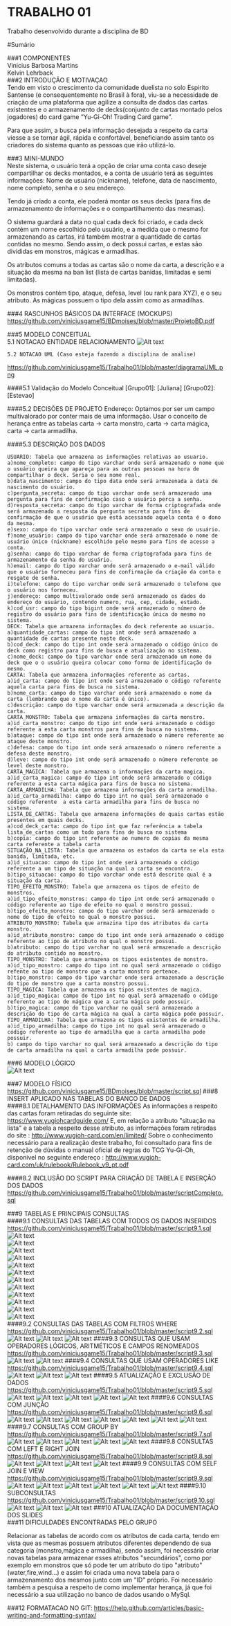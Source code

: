 # TRABALHO 01
Trabalho desenvolvido durante a disciplina de BD

#Sumário

###1	COMPONENTES<br>
Vinicius Barbosa Martins<br>
Kelvin Lehrback<br>
###2	INTRODUÇÃO E MOTIVAÇAO<br>
Tendo em visto o crescimento da comunidade duelista no solo Espirito Santense (e consequentemente no Brasil à fora), viu-se a necessidade de criação de uma plataforma que agilize a consulta de dados das cartas existentes e o armazenamento de decks(conjunto de cartas montado pelos jogadores) do card game “Yu-Gi-Oh! Trading Card game”.

Para que assim, a busca pela informação desejada a respeito da carta viesse a se tornar ágil, rápida e confortável, beneficiando assim tanto os criadores do sistema quanto as pessoas que irão utilizá-lo.<br>


###3	MINI-MUNDO<br>
Neste sistema, o usuário terá a opção de criar uma conta caso deseje compartilhar os decks montados, e a conta de usuário terá as seguintes informações: Nome de usuário (nickname), telefone, data de nascimento, nome completo, senha e o seu endereço.

Tendo já criado a conta, ele poderá montar os seus decks (para fins de armazenamento de informações e o compartilhamento das mesmas).

O sistema guardará a data no qual cada deck foi criado, e cada deck contém um nome escolhido pelo usuário, e a medida que o mesmo for armazenando as cartas, irá também mostrar a quantidade de cartas contidas no mesmo. Sendo assim, o deck possui cartas, e estas são divididas em monstros, mágicas e armadilhas.

Os atributos comuns a todas as cartas são o nome da carta, a descrição e a situação da mesma na ban list (lista de cartas banidas, limitadas e semi limitadas).

Os monstros contém tipo, ataque, defesa, level (ou rank para XYZ), e o seu atributo. As mágicas possuem o tipo dela assim como as armadilhas.<br>


###4	RASCUNHOS BÁSICOS DA INTERFACE (MOCKUPS)<br>
https://github.com/viniciusgame15/BDmoises/blob/master/ProjetoBD.pdf


###5	MODELO CONCEITUAL<br>
    5.1 NOTACAO ENTIDADE RELACIONAMENTO
![Alt text](https://github.com/viniciusgame15/BDmoises/blob/master/projetobd31-10.jpg?raw=true "Modelo Conceitual")
    
    5.2 NOTACAO UML (Caso esteja fazendo a disciplina de analise)
https://github.com/viniciusgame15/Trabalho01/blob/master/diagramaUML.png

####5.1 Validação do Modelo Conceitual
    [Grupo01]: [Juliana]
    [Grupo02]: [Estevao]

####5.2 DECISÕES DE PROJETO
    Endereço: Optamos por ser um campo multivalorado por conter mais de uma informação.
    Usar o conceito de herança entre as tabelas carta -> carta monstro, carta -> carta mágica, carta -> carta armadilha.

####5.3 DESCRIÇÃO DOS DADOS 
    
    USUARIO: Tabela que armazena as informações relativas ao usuario.
    a)nome_completo: campo do tipo varchar onde será armazenado o nome que o usuário queira que apareça para as outras pessoas na hora de compartilhar o deck. Seria o seu nome real.
    b)data_nascimento: campo do tipo data onde será armazenada a data de nascimento do usuário.
    c)pergunta_secreta: campo do tipo varchar onde será armazenado uma pergunta para fins de confirmação caso o usuário perca a senha.
    d)resposta_secreta: campo do tipo varchar de forma criptografada onde será armazenado a resposta da pergunta secreta para fins de confirmação de que o usuário que está acessando aquela conta é o dono da mesma.
    e)sexo: campo do tipo varchar onde será armazenado o sexo do usuário.
    f)nome_usuário: campo do tipo varchar onde será armazenado o nome de usuário único (nickname) escolhido pelo mesmo para fins de acesso a conta.
    g)senha: campo do tipo varchar de forma criptografada para fins de armazenamento da senha do usuário.
    h)email: campo do tipo varchar onde será armazenado o e-mail válido que o usuário forneceu para fins de confirmação da criação da conta e resgate de senha.
    i)telefone: campo do tipo varchar onde será armazenado o telefone que o usuário nos forneceu.
    j)endereço: campo multivalorado onde será armazenado os dados do endereço do usuário, contendo numero, rua, cep, cidade, estado.
    k)cod_usr: campo do tipo bigint onde será armazenado o número de registro do usuário para fins de identificação única do mesmo no sistema.
    DECK: Tabela que armazena informações do deck referente ao usuario.
    a)quantidade_cartas: campo do tipo int onde será armazenado a quantidade de cartas presente neste deck.
    b)cod_deck: campo do tipo int onde será armazenado o código único do deck como registro para fins de busca e atualização no sistema.
    c)nome_deck: campo do tipo varchar onde será armazenado um nome do deck que o o usuário queira colocar como forma de identificação do mesmo.
    CARTA: Tabela que armazena informações referente as cartas.
    a)id_carta: campo do tipo int onde será armazenado o código referente aquela carta para fins de busca no sistema.
    b)nome_carta: campo do tipo varchar onde será armazenado o nome da carta (lembrando que o nome da carta é único).
    c)descrição: campo do tipo varchar onde será armazenada a descrição da carta.
    CARTA_MONSTRO: Tabela que armazena informações da carta monstro.
    a)id_carta_monstro: campo do tipo int onde será armazenado o código referente a esta carta monstros para fins de busca no sistema.
    b)ataque: campo do tipo int onde será armazenado o número referente ao ataque deste monstro.
    c)defesa: campo do tipo int onde será armazenado o número referente a defesa deste monstro.
    d)leve: campo do tipo int onde será armazenado o número referente ao level deste monstro.
    CARTA_MAGICA: Tabela que armazena o informações da carta magica.
    a)id_carta_magica: campo do tipo int onde será armazenado o código referente a esta carta mágica para fins de busca no sistema.
    CARTA_ARMADILHA: Tabela que armazena informações da carta armadilha.
    a)id_carta_armadilha: campo do tipo int no qual será armazenado o código referente  a esta carta armadilha para fins de busca no sistema.
    LISTA_DE_CARTAS: Tabela que armazena informações de quais cartas estão presentes em quais decks.
    a)cod_deck_carta: campo do tipo int que faz referência a tabela lista_de_cartas como um todo para fins de busca no sistema
    b)copia: campo do tipo int referente ao numero de copias da mesma carta referente a tabela carta
    SITUAÇÃO_NA_LISTA: Tabela que armazena os estados da carta se ela esta banida, limitada, etc.
    a)id_situacao: campo do tipo int onde será armazenado o código referente a um tipo de situação na qual a carta se encontra.
    b)tipo_situacao: campo do tipo varchar onde está descrito qual é a situação da carta.
    TIPO_EFEITO_MONSTRO: Tabela que armazena os tipos de efeito de monstros.
    a)id_tipo_efeito_monstros: campo do tipo int onde será armazenado o código referente ao tipo de efeito no qual o monstro possui.
    b)tipo_efeito_monstro: campo do tipo varchar onde será armazenado o nome do tipo de efeito no qual o monstro possui.
    ATRIBUTO_MONSTRO: Tabela que armazina tipo dos atributos da carta monstro.
    a)id_atributo_monstro: campo do tipo int onde será armazenado o código referente ao tipo de atributo no qual o monstro possui.
    b)atributo: campo do tipo varchar no qual será armazenado a descrição do atributo contido no monstro.
    TIPO_MONSTRO: Tabela que armazena os tipos existentes de monstro.
    a)id_tipo_monstro: campo do tipo int no qual será armazenado o código refente ao tipo de monstro que a carta monstro pertence.
    b)tipo_monstro: campo do tipo varchar onde será armazenado a descrição do tipo de monstro que a carta monstro possui.
    TIPO_MAGICA: Tabela que armazena os tipos existentes de magica.
    a)id_tipo_magica: campo do tipo int no qual será armazenado o código referente ao tipo de mágica que a carta mágica pode possuir.
    b)tipo_magica: campo do tipo varchar no qual será armazenado a descrição do tipo de carta mágica na qual a carta mágica pode possuir.
    TIPO_ARMADILHA: Tabela que armazena os tipos existentes de armadilha.
    a)id_tipo_armadilha: campo do tipo int no qual será armazenado o código referente ao tipo de armadilha que a carta armadilha pode possuir.
    b) campo do tipo varchar no qual será armazenado a descrição do tipo de carta armadilha na qual a carta armadilha pode possuir.
    
    
    


###6	MODELO LÓGICO<br>
![Alt text](https://github.com/viniciusgame15/BDmoises/blob/master/logicobd31-10.jpg?raw=true "Modelo Lógico")
    
###7	MODELO FÍSICO<br>
https://github.com/viniciusgame15/BDmoises/blob/master/script.sql
###8	INSERT APLICADO NAS TABELAS DO BANCO DE DADOS<br>
####8.1 DETALHAMENTO DAS INFORMAÇÕES
      As informações a respeito das cartas foram retiradas do seguinte site: https://www.yugiohcardguide.com/
      E, em relação a atributo "situação na lista" e a tabela a respeito desse atributo, as informações foram retiradas do site : http://www.yugioh-card.com/en/limited/
      Sobre o conhecimento necessário para a realização deste trabalho, foi consultado para fins de retenção de dúvidas o manual oficial de regras do TCG Yu-Gi-Oh, disponivel no seguinte endereço : http://www.yugioh-card.com/uk/rulebook/Rulebook_v9_pt.pdf
        
####8.2 INCLUSÃO DO SCRIPT PARA CRIAÇÃO DE TABELA E INSERÇÃO DOS DADOS
https://github.com/viniciusgame15/Trabalho01/blob/master/scriptCompleto.sql

###9	TABELAS E PRINCIPAIS CONSULTAS<br>
####9.1	CONSULTAS DAS TABELAS COM TODOS OS DADOS INSERIDOS<br>
https://github.com/viniciusgame15/Trabalho01/blob/master/script9.1.sql
![Alt text](https://github.com/viniciusgame15/Trabalho01/blob/master/9.1.1.png?raw=true "9.1.1")<br>
![Alt text](https://github.com/viniciusgame15/Trabalho01/blob/master/9.1.2.png?raw=true "9.1.2")<br>
![Alt text](https://github.com/viniciusgame15/Trabalho01/blob/master/9.1.3.png?raw=true "9.1.3")<br>
![Alt text](https://github.com/viniciusgame15/Trabalho01/blob/master/9.1.4.png?raw=true "9.1.4")<br>
![Alt text](https://github.com/viniciusgame15/Trabalho01/blob/master/9.1.5.png?raw=true "9.1.5")<br>
![Alt text](https://github.com/viniciusgame15/Trabalho01/blob/master/9.1.6.png?raw=true "9.1.6")<br>
![Alt text](https://github.com/viniciusgame15/Trabalho01/blob/master/9.1.7.png?raw=true "9.1.7")<br>
![Alt text](https://github.com/viniciusgame15/Trabalho01/blob/master/9.1.8.png?raw=true "9.1.8")<br>
![Alt text](https://github.com/viniciusgame15/Trabalho01/blob/master/9.1.9.png?raw=true "9.1.9")<br>
![Alt text](https://github.com/viniciusgame15/Trabalho01/blob/master/9.1.10.png?raw=true "9.1.10")<br>
![Alt text](https://github.com/viniciusgame15/Trabalho01/blob/master/9.1.11.png?raw=true "9.1.11")<br>
![Alt text](https://github.com/viniciusgame15/Trabalho01/blob/master/9.1.12.png?raw=true "9.1.12")<br>
####9.2	CONSULTAS DAS TABELAS COM FILTROS WHERE<br>
https://github.com/viniciusgame15/Trabalho01/blob/master/script9.2.sql
![Alt text](https://github.com/viniciusgame15/Trabalho01/blob/master/9.2.1.png?raw=true "9.2.1")
![Alt text](https://github.com/viniciusgame15/Trabalho01/blob/master/9.2.2.png?raw=true "9.2.2")
![Alt text](https://github.com/viniciusgame15/Trabalho01/blob/master/9.2.3.png?raw=true "9.2.3")
####9.3	CONSULTAS QUE USAM OPERADORES LÓGICOS, ARITMÉTICOS E CAMPOS RENOMEADOS<br>
https://github.com/viniciusgame15/Trabalho01/blob/master/script9.3.sql
![Alt text](https://github.com/viniciusgame15/Trabalho01/blob/master/9.3.1.png?raw=true "9.3.1")
![Alt text](https://github.com/viniciusgame15/Trabalho01/blob/master/9.3.2.png?raw=true "9.3.2")
####9.4	CONSULTAS QUE USAM OPERADORES LIKE<br>
https://github.com/viniciusgame15/Trabalho01/blob/master/script9.4.sql
![Alt text](https://github.com/viniciusgame15/Trabalho01/blob/master/9.4.1.png?raw=true "9.4.1")
![Alt text](https://github.com/viniciusgame15/Trabalho01/blob/master/9.4.2.png?raw=true "9.4.2")
![Alt text](https://github.com/viniciusgame15/Trabalho01/blob/master/9.4.3.png?raw=true "9.4.3")
####9.5	ATUALIZAÇÃO E EXCLUSÃO DE DADOS<br>
https://github.com/viniciusgame15/Trabalho01/blob/master/script9.5.sql
![Alt text](https://github.com/viniciusgame15/Trabalho01/blob/master/9.5.1.png?raw=true "9.5.1")
![Alt text](https://github.com/viniciusgame15/Trabalho01/blob/master/9.5.2.png?raw=true "9.5.2")
![Alt text](https://github.com/viniciusgame15/Trabalho01/blob/master/9.5.3.png?raw=true "9.5.3")
![Alt text](https://github.com/viniciusgame15/Trabalho01/blob/master/9.5.4.png?raw=true "9.5.4")
![Alt text](https://github.com/viniciusgame15/Trabalho01/blob/master/9.5.5.png?raw=true "9.5.5")
####9.6	CONSULTAS COM JUNÇÃO<br>
https://github.com/viniciusgame15/Trabalho01/blob/master/script9.6.sql
![Alt text](https://github.com/viniciusgame15/Trabalho01/blob/master/9.6.1.png?raw=true "9.6.1")
![Alt text](https://github.com/viniciusgame15/Trabalho01/blob/master/9.6.2.png?raw=true "9.6.2")
![Alt text](https://github.com/viniciusgame15/Trabalho01/blob/master/9.6.3.png?raw=true "9.6.3")
![Alt text](https://github.com/viniciusgame15/Trabalho01/blob/master/9.6.4.png?raw=true "9.6.4")
![Alt text](https://github.com/viniciusgame15/Trabalho01/blob/master/9.6.5.png?raw=true "9.6.5")
![Alt text](https://github.com/viniciusgame15/Trabalho01/blob/master/9.6.6.png?raw=true "9.6.6")
![Alt text](https://github.com/viniciusgame15/Trabalho01/blob/master/9.6.7.png?raw=true "9.6.7")
####9.7	CONSULTAS COM GROUP BY<br>
https://github.com/viniciusgame15/Trabalho01/blob/master/script9.7.sql
![Alt text](https://github.com/viniciusgame15/Trabalho01/blob/master/9.7.1.png?raw=true "9.7.1")
![Alt text](https://github.com/viniciusgame15/Trabalho01/blob/master/9.7.2.png?raw=true "9.7.2")
![Alt text](https://github.com/viniciusgame15/Trabalho01/blob/master/9.7.3.png?raw=true "9.7.3")
![Alt text](https://github.com/viniciusgame15/Trabalho01/blob/master/9.7.4.png?raw=true "9.7.4")
![Alt text](https://github.com/viniciusgame15/Trabalho01/blob/master/9.7.5.png?raw=true "9.7.5")
####9.8	CONSULTAS COM LEFT E RIGHT JOIN<br>
https://github.com/viniciusgame15/Trabalho01/blob/master/script9.8.sql
![Alt text](https://github.com/viniciusgame15/Trabalho01/blob/master/9.8.1.png?raw=true "9.8.1")
![Alt text](https://github.com/viniciusgame15/Trabalho01/blob/master/9.8.2.png?raw=true "9.8.2")
![Alt text](https://github.com/viniciusgame15/Trabalho01/blob/master/9.8.3.png?raw=true "9.8.3")
![Alt text](https://github.com/viniciusgame15/Trabalho01/blob/master/9.8.4.png?raw=true "9.8.4")
####9.9	CONSULTAS COM SELF JOIN E VIEW<br>
https://github.com/viniciusgame15/Trabalho01/blob/master/script9.9.sql
![Alt text](https://github.com/viniciusgame15/Trabalho01/blob/master/9.9.1.png?raw=true "9.9.1")
![Alt text](https://github.com/viniciusgame15/Trabalho01/blob/master/9.9.2.png?raw=true "9.9.2")
![Alt text](https://github.com/viniciusgame15/Trabalho01/blob/master/9.9.3.png?raw=true "9.9.3")
![Alt text](https://github.com/viniciusgame15/Trabalho01/blob/master/9.9.4.png?raw=true "9.9.4")
![Alt text](https://github.com/viniciusgame15/Trabalho01/blob/master/9.9.5.png?raw=true "9.9.5")
![Alt text](https://github.com/viniciusgame15/Trabalho01/blob/master/9.9.6.png?raw=true "9.9.6")
####9.10	SUBCONSULTAS<br>
https://github.com/viniciusgame15/Trabalho01/blob/master/script9.10.sql
![Alt text](https://github.com/viniciusgame15/Trabalho01/blob/master/9.10.1.png?raw=true "9.10.1")
![Alt text](https://github.com/viniciusgame15/Trabalho01/blob/master/9.10.2.png?raw=true "9.10.2")
![Alt text](https://github.com/viniciusgame15/Trabalho01/blob/master/9.10.3.png?raw=true "9.10.3")
###10	ATUALIZAÇÃO DA DOCUMENTAÇÃO DOS SLIDES<br>
###11	DIFICULDADES ENCONTRADAS PELO GRUPO<br>

   Relacionar as tabelas de acordo com os atributos de cada carta, tendo em vista que as mesmas possuem atributos diferentes dependendo de sua categoria (monstro,mágica e armadilha), sendo assim, foi necessário criar novas tabelas para armazenar esses atributos "secundários", como por exemplo em monstros que só pode ter um atributo do tipo "atributo" (water,fire,wind...) e assim foi criada uma nova tabela para o armazenamento dos mesmos junto com um "ID" próprio.
    Foi necessário também a pesquisa a respeito de como implementar herança, já que foi necessário a sua utilização no banco de dados usando o MySql.

###12  FORMATACAO NO GIT: https://help.github.com/articles/basic-writing-and-formatting-syntax/





